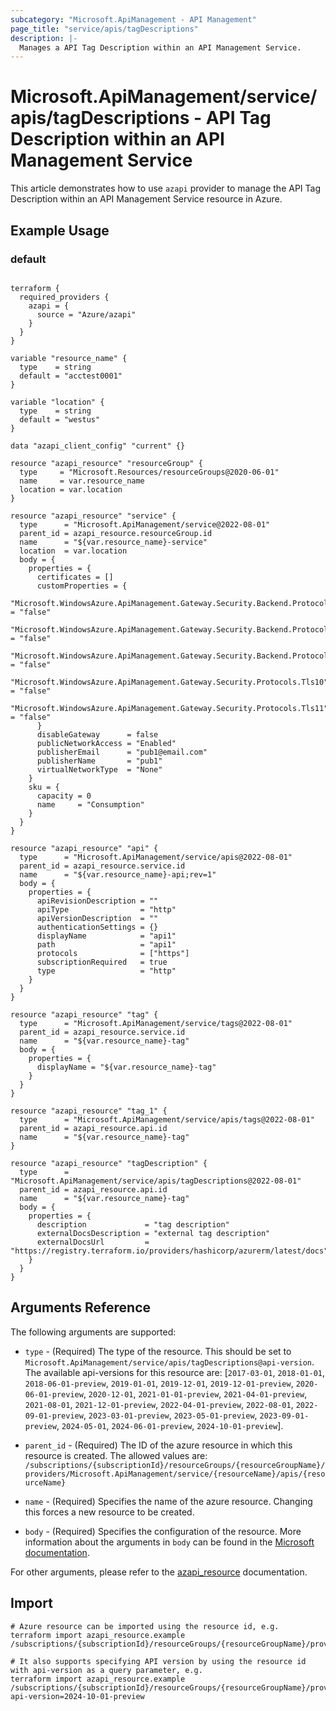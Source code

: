 ```yaml
---
subcategory: "Microsoft.ApiManagement - API Management"
page_title: "service/apis/tagDescriptions"
description: |-
  Manages a API Tag Description within an API Management Service.
---
```


# Microsoft.ApiManagement/service/apis/tagDescriptions - API Tag Description within an API Management Service

This article demonstrates how to use `azapi` provider to manage the API Tag Description within an API Management Service resource in Azure.



## Example Usage

### default

```hcl

terraform {
  required_providers {
    azapi = {
      source = "Azure/azapi"
    }
  }
}

variable "resource_name" {
  type    = string
  default = "acctest0001"
}

variable "location" {
  type    = string
  default = "westus"
}

data "azapi_client_config" "current" {}

resource "azapi_resource" "resourceGroup" {
  type     = "Microsoft.Resources/resourceGroups@2020-06-01"
  name     = var.resource_name
  location = var.location
}

resource "azapi_resource" "service" {
  type      = "Microsoft.ApiManagement/service@2022-08-01"
  parent_id = azapi_resource.resourceGroup.id
  name      = "${var.resource_name}-service"
  location  = var.location
  body = {
    properties = {
      certificates = []
      customProperties = {
        "Microsoft.WindowsAzure.ApiManagement.Gateway.Security.Backend.Protocols.Ssl30" = "false"
        "Microsoft.WindowsAzure.ApiManagement.Gateway.Security.Backend.Protocols.Tls10" = "false"
        "Microsoft.WindowsAzure.ApiManagement.Gateway.Security.Backend.Protocols.Tls11" = "false"
        "Microsoft.WindowsAzure.ApiManagement.Gateway.Security.Protocols.Tls10"         = "false"
        "Microsoft.WindowsAzure.ApiManagement.Gateway.Security.Protocols.Tls11"         = "false"
      }
      disableGateway      = false
      publicNetworkAccess = "Enabled"
      publisherEmail      = "pub1@email.com"
      publisherName       = "pub1"
      virtualNetworkType  = "None"
    }
    sku = {
      capacity = 0
      name     = "Consumption"
    }
  }
}

resource "azapi_resource" "api" {
  type      = "Microsoft.ApiManagement/service/apis@2022-08-01"
  parent_id = azapi_resource.service.id
  name      = "${var.resource_name}-api;rev=1"
  body = {
    properties = {
      apiRevisionDescription = ""
      apiType                = "http"
      apiVersionDescription  = ""
      authenticationSettings = {}
      displayName            = "api1"
      path                   = "api1"
      protocols              = ["https"]
      subscriptionRequired   = true
      type                   = "http"
    }
  }
}

resource "azapi_resource" "tag" {
  type      = "Microsoft.ApiManagement/service/tags@2022-08-01"
  parent_id = azapi_resource.service.id
  name      = "${var.resource_name}-tag"
  body = {
    properties = {
      displayName = "${var.resource_name}-tag"
    }
  }
}

resource "azapi_resource" "tag_1" {
  type      = "Microsoft.ApiManagement/service/apis/tags@2022-08-01"
  parent_id = azapi_resource.api.id
  name      = "${var.resource_name}-tag"
}

resource "azapi_resource" "tagDescription" {
  type      = "Microsoft.ApiManagement/service/apis/tagDescriptions@2022-08-01"
  parent_id = azapi_resource.api.id
  name      = "${var.resource_name}-tag"
  body = {
    properties = {
      description             = "tag description"
      externalDocsDescription = "external tag description"
      externalDocsUrl         = "https://registry.terraform.io/providers/hashicorp/azurerm/latest/docs"
    }
  }
}

```



## Arguments Reference

The following arguments are supported:

* `type` - (Required) The type of the resource. This should be set to `Microsoft.ApiManagement/service/apis/tagDescriptions@api-version`. The available api-versions for this resource are: [`2017-03-01`, `2018-01-01`, `2018-06-01-preview`, `2019-01-01`, `2019-12-01`, `2019-12-01-preview`, `2020-06-01-preview`, `2020-12-01`, `2021-01-01-preview`, `2021-04-01-preview`, `2021-08-01`, `2021-12-01-preview`, `2022-04-01-preview`, `2022-08-01`, `2022-09-01-preview`, `2023-03-01-preview`, `2023-05-01-preview`, `2023-09-01-preview`, `2024-05-01`, `2024-06-01-preview`, `2024-10-01-preview`].

* `parent_id` - (Required) The ID of the azure resource in which this resource is created. The allowed values are:  
  `/subscriptions/{subscriptionId}/resourceGroups/{resourceGroupName}/providers/Microsoft.ApiManagement/service/{resourceName}/apis/{resourceName}`

* `name` - (Required) Specifies the name of the azure resource. Changing this forces a new resource to be created.

* `body` - (Required) Specifies the configuration of the resource. More information about the arguments in `body` can be found in the [Microsoft documentation](https://learn.microsoft.com/en-us/azure/templates/Microsoft.ApiManagement/service/apis/tagDescriptions?pivots=deployment-language-terraform).

For other arguments, please refer to the [azapi_resource](https://registry.terraform.io/providers/Azure/azapi/latest/docs/resources/resource) documentation.

## Import

 ```shell
 # Azure resource can be imported using the resource id, e.g.
 terraform import azapi_resource.example /subscriptions/{subscriptionId}/resourceGroups/{resourceGroupName}/providers/Microsoft.ApiManagement/service/{resourceName}/apis/{resourceName}/tagDescriptions/{resourceName}
 
 # It also supports specifying API version by using the resource id with api-version as a query parameter, e.g.
 terraform import azapi_resource.example /subscriptions/{subscriptionId}/resourceGroups/{resourceGroupName}/providers/Microsoft.ApiManagement/service/{resourceName}/apis/{resourceName}/tagDescriptions/{resourceName}?api-version=2024-10-01-preview
 ```
